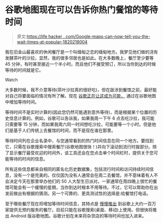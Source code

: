 # 谷歌地图现在可以告诉你热门餐馆的等待时间

> 原文:[https://life hacker . com/Google-maps-can-now-tell-you-the-wait-times-at-popular-1820218004](https://lifehacker.com/google-maps-can-now-tell-you-the-wait-times-at-popular-1820218004)

我在旧金山最喜欢的休闲餐厅是一个叫缅甸之恋的缅甸地方。我梦见他们做的浇有发酵茶叶的沙拉，显然，我的很多邻居也是如此。在大多数晚上，餐厅至少要等 45 分钟，有时甚至接近一个半小时。而且他们不接受预订，所以当你到达的时候等待的时间就是它。

Watch

大多数时候，我不介意等待(茶叶沙拉真的很好吃)，但在跋涉到餐馆之前，最好能对自己将要面临的情况有所了解。现在 [谷歌正在让这成为可能，](https://www.blog.google/products/maps/skip-line-restaurant-wait-times-search-and-maps/) 通过在谷歌地图中增加等待时间。

等待时间不是实时计算的(因此您仍然可能遇到意外等待)，而是根据某个位置的历史信息计算的。例如，谷歌可以告诉我，如果我周一下午 6 点去吃沙拉，我可能只需要等 15 分钟，而如果我周六同一时间想吃沙拉，可能要等一个小时。但是他们是基于人们传统上去餐馆的时间，而不是现在谁在那里。

等待时间列在企业名录中，与您通常看到的热门时间信息在同一个地方。要找到它，只需在谷歌搜索中搜索餐厅(谷歌地图很快！)并向下滚动到流行时报部分。除了显示餐厅最受欢迎的时间外，该工具还会在您点击单个时间栏时，提供关于您可能等待的时间的信息。

所有这些信息都来自相同的匿名化历史数据集，包括流行时间和访问持续时间信息，没有一个是完美的。仅仅因为没有人通常会在周二去餐馆，并不意味着有人不会决定今天在那里举办他们的 50 人大型生日派对。一家通常在周四晚上很忙的餐馆可能会有一个缓慢的星期，当你到达时根本不用等待。不过，它可以帮助你在出发前做出有根据的猜测。另一个可靠的、更具测试性的选择是:给餐馆打电话。

至于哪些餐厅现在将增加等待时间信息，其特点是 [慢慢推出](https://www.blog.google/products/maps/skip-line-restaurant-wait-times-search-and-maps/) 到谷歌上大约一百万家提供无预约服务的餐厅。目前只能在谷歌搜索(桌面、移动)上使用。但很快将推出 Android 版谷歌地图。谷歌计划在未来将杂货店的等待时间也加入进来。